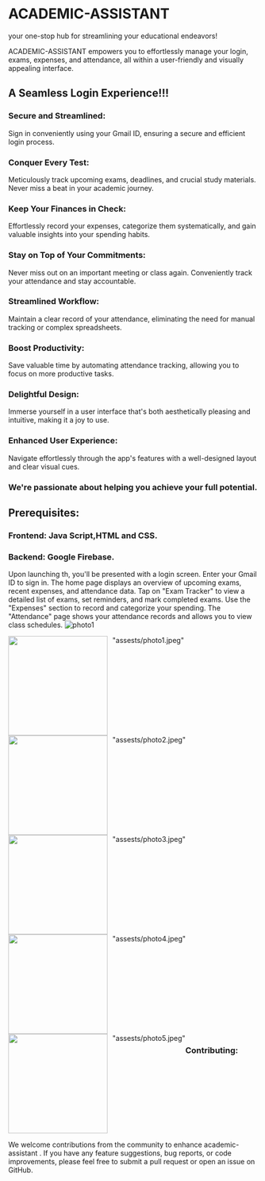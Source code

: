 # ACADEMIC-ASSISTANT
 your one-stop hub for streamlining your educational endeavors!

ACADEMIC-ASSISTANT empowers you to effortlessly manage your login, exams, expenses, and attendance, all within a user-friendly and visually appealing interface.

## A Seamless Login Experience!!!

### Secure and Streamlined:
 Sign in conveniently using your Gmail ID, ensuring a secure and efficient login process.


### Conquer Every Test:
 Meticulously track upcoming exams, deadlines, and crucial study materials. Never miss a beat in your academic journey.


### Keep Your Finances in Check: 
Effortlessly record your expenses, categorize them systematically, and gain valuable insights into your spending habits.


### Stay on Top of Your Commitments:
 Never miss out on an important meeting or class again. Conveniently track your attendance and stay accountable.


### Streamlined Workflow:
 Maintain a clear record of your attendance, eliminating the need for manual tracking or complex spreadsheets.


### Boost Productivity: 
Save valuable time by automating attendance tracking, allowing you to focus on more productive tasks.


### Delightful Design:
 Immerse yourself in a user interface that's both aesthetically pleasing and intuitive, making it a joy to use.


### Enhanced User Experience:
 Navigate effortlessly through the app's features with a well-designed layout and clear visual cues.



### We're passionate about helping you achieve your full potential. 

## Prerequisites:
 
 ### Frontend: Java Script,HTML and CSS.
 ### Backend: Google Firebase.


Upon launching th, you'll be presented with a login screen. Enter your Gmail ID to sign in.
The home page displays an overview of upcoming exams, recent expenses, and attendance data.
Tap on "Exam Tracker" to view a detailed list of exams, set reminders, and mark completed exams.
Use the "Expenses" section to record and categorize your spending.
The "Attendance" page shows your attendance records and allows you to view class schedules.
![photo1](https://github.com/AnaghaS-Shastri/Academic-assistant/assets/149923878/439bc712-febd-401f-98d5-bf5457c36a75)
<div style="display: flex; flex-wrap: wrap;">
<img src style="width:200px; margin-right: 10px;">"assests/photo1.jpeg"</img src>
<img src style="width:200px; margin-right: 10px;">"assests/photo2.jpeg"</img src>        
<img src style="width:200px; margin-right: 10px;">"assests/photo3.jpeg"</img src>         
<img src style="width:200px; margin-right: 10px;">"assests/photo4.jpeg"</img src>        
<img src style="width:200px; margin-right: 10px;">"assests/photo5.jpeg"</img src>             
</dev>

### Contributing:

We welcome contributions from the community to enhance academic-assistant . If you have any feature suggestions, bug reports, or code improvements, please feel free to submit a pull request or open an issue on GitHub.





